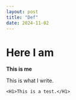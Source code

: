 ```yaml
---
layout: post
title: "Def"
date: 2024-11-02
---
```


# Here I am

**This is me**

This is what I write.

`<H1>This is a test.</H1>`
